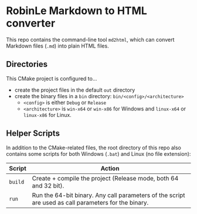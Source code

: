 # RobinLe Markdown to HTML converter

This repo contains the command-line tool `md2html`, which can convert Markdown files (`.md`) into plain HTML files.


## Directories

This CMake project is configured to...

- create the project files in the default `out` directory
- create the binary files in a `bin` directory: `bin/<config>/<architecture>`
  - `<config>` is either `Debug` or `Release`
  - `<architecture>` is `win-x64` or `win-x86` for Windows and `linux-x64` or `linux-x86` for Linux.


## Helper Scripts

In addition to the CMake-related files, the root directory of this repo
also contains some scripts for both Windows (`.bat`) and Linux (no file
extension):

| Script  | Action |
|---------|--------|
| `build` | Create + compile the project (Release mode, both 64 and 32 bit). |
| `run`   | Run the 64-bit binary. Any call parameters of the script are used as call parameters for the binary. |
